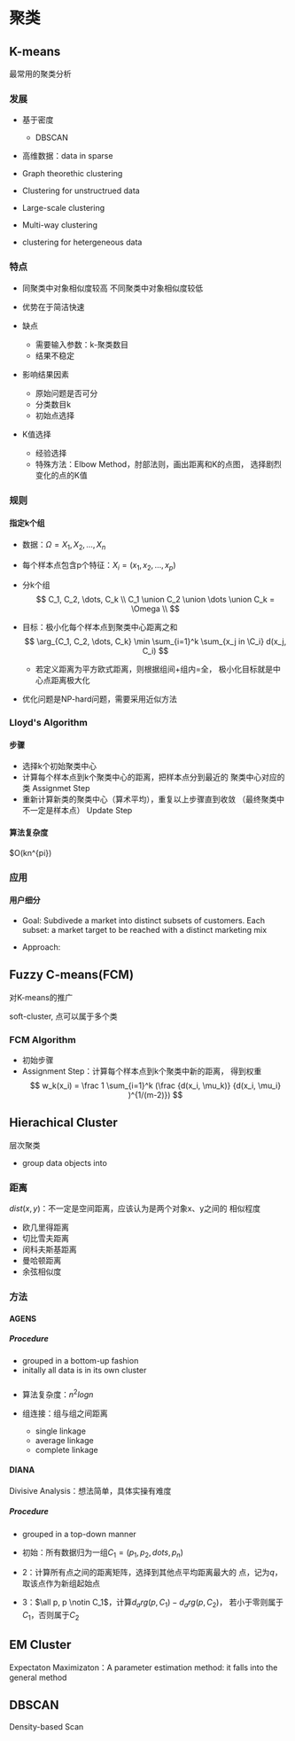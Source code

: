 #	聚类

##	K-means

最常用的聚类分析

###	发展

-	基于密度
	-	DBSCAN

-	高维数据：data in sparse

-	Graph theorethic clustering

-	Clustering for unstructrued data

-	Large-scale clustering

-	Multi-way clustering

-	clustering for hetergeneous data

###	特点

-	同聚类中对象相似度较高
	不同聚类中对象相似度较低

-	优势在于简洁快速
-	缺点
	-	需要输入参数：k-聚类数目
	-	结果不稳定

-	影响结果因素
	-	原始问题是否可分
	-	分类数目k
	-	初始点选择

-	K值选择
	-	经验选择
	-	特殊方法：Elbow Method，肘部法则，画出距离和K的点图，
		选择剧烈变化的点的K值

###	规则

####	指定k个组

-	数据：$\Omega={X_1, X_2, \dots, X_n}$
-	每个样本点包含p个特征：$X_i = (x_1, x_2, \dots, x_p)$
-	分k个组
	$$
	C_1, C_2, \dots, C_k \\
	C_1 \union C_2 \union \dots \union C_k = \Omega \\
	$$
-	目标：极小化每个样本点到聚类中心距离之和
	$$
	\arg_{C_1, C_2, \dots, C_k} \min \sum_{i=1}^k
		\sum_{x_j in \C_i} d(x_j, C_i)
	$$

	-	若定义距离为平方欧式距离，则根据组间+组内=全，
		极小化目标就是中心点距离极大化

-	优化问题是NP-hard问题，需要采用近似方法

###	Lloyd's Algorithm

####	步骤

-	选择k个初始聚类中心
-	计算每个样本点到k个聚类中心的距离，把样本点分到最近的
	聚类中心对应的类
	Assignmet Step
-	重新计算新类的聚类中心（算术平均），重复以上步骤直到收敛
	（最终聚类中不一定是样本点）
	Update Step

####	算法复杂度

$O(kn^{pi})

###	应用

####	用户细分

-	Goal: Subdivede a market into distinct subsets of
	customers. Each subset: a market target to be reached
	with a distinct marketing mix

-	Approach: 

##	Fuzzy C-means(FCM)

对K-means的推广

soft-cluster, 点可以属于多个类

###	FCM Algorithm

-	初始步骤
-	Assignment Step：计算每个样本点到k个聚类中新的距离，
	得到权重
	$$
	w_k(x_i) = \frac 1 \sum_{i=1}^k 
		(\frac {d(x_i, \mu_k)} {d(x_i, \mu_i} )^{1/(m-2)})
	$$

##	Hierachical Cluster

层次聚类

-	group data objects into

###	距离

$dist(x,y)$：不一定是空间距离，应该认为是两个对象x、y之间的
相似程度

-	欧几里得距离
-	切比雪夫距离
-	闵科夫斯基距离
-	曼哈顿距离
-	余弦相似度

###	方法

####	AGENS

#####	Procedure

-	grouped in a bottom-up fashion
-	initally all data is in its own cluster

#####	

-	算法复杂度：$n^2logn$

-	组连接：组与组之间距离
	-	single linkage
	-	average linkage
	-	complete linkage

####	DIANA

Divisive Analysis：想法简单，具体实操有难度

#####	Procedure

-	grouped in a top-down manner

-	初始：所有数据归为一组$C_1=(p_1, p_2, dots, p_n)$
-	2：计算所有点之间的距离矩阵，选择到其他点平均距离最大的
	点，记为$q$，取该点作为新组起始点
-	3：$\all p, p \notin C_1$，计算$d_arg(p, C_1) - d_arg(p, C_2)$，
	若小于零则属于$C_1$，否则属于$C_2$


##	EM Cluster

Expectaton Maximizaton：A parameter estimation method: it
falls into the general method

##	DBSCAN

Density-based Scan





